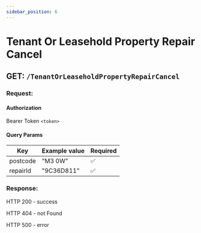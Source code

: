 ```yaml
---
sidebar_position: 6
---
```


# Tenant Or Leasehold Property Repair Cancel

## GET: `/TenantOrLeaseholdPropertyRepairCancel`

### Request:

#### Authorization

Bearer Token `<token>`

#### Query Params

| Key            | Example value  | Required |
|----------------|----------------| -------- |
| postcode       | "M3 0W"        | ✅       |
| repairId       | "9C36D811"     | ✅       |

### Response:

HTTP 200 - success

HTTP 404 - not Found

HTTP 500 - error
